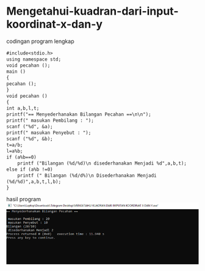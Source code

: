 # Mengetahui-kuadran-dari-input-koordinat-x-dan-y

codingan program lengkap

    #include<stdio.h>
    using namespace std;
    void pecahan ();
    main ()
    {
    pecahan ();
    }
    void pecahan ()
    {
    int a,b,l,t;
    printf("== Menyederhanakan Bilangan Pecahan ==\n\n");
    printf(" masukan Pembilang : ");
    scanf ("%d", &a);
    printf(" masukan Penyebut : ");
    scanf ("%d", &b);
    t=a/b;
    l=a%b;
    if (a%b==0)
        printf ("Bilangan (%d/%d)\n disederhanakan Menjadi %d",a,b,t);
    else if (a%b !=0)
        printf (" Bilangan (%d/d%)\n Disederhanakan Menjadi (%d/%d)",a,b,t,l,b);
    }


hasil program
![img](https://github.com/AbdulahHanafi/Mengetahui-kuadran-dari-input-koordinat-x-dan-y/blob/master/kuadran.png?raw=true)

